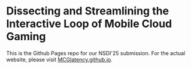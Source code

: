 # Dissecting and Streamlining the Interactive Loop of Mobile Cloud Gaming

This is the Github Pages repo for our NSDI'25 submission. For the actual website, please visit [MCGlatency.github.io](https://MCGlatency.github.io/).
